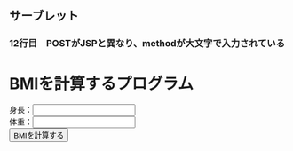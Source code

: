 ## サーブレット

### 12行目　POSTがJSPと異なり、methodが大文字で入力されている
<!DOCTYPE html>
<html>
<head>
<meta charset="UTF-8">
<title>身長と体重を入力するページ</title>
</head>
<body>
<h1>BMIを計算するプログラム</h1>
<form action="bmi" method="POST">
	身長：<input type = "text" size="20" name="height1">
	<br>
	体重：<input type = "text" size="20" name="weight1">
	<br>
	<input type="submit" value="BMIを計算する">
</form>

</body>
</html>
